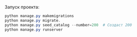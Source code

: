 ﻿Запуск проекта:

```powershell
python manage.py makemigrations
python manage.py migrate.
python manage.py seed_catalog --number=200  # Создаст 200
python manage.py runserver
```
